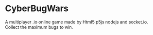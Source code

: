 # CyberBugWars
A multiplayer .io online game made by Html5 p5js nodejs and socket.io. Collect the maximum bugs to win.
